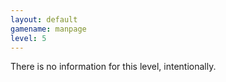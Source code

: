 ```yaml
---
layout: default
gamename: manpage
level: 5
---
```

There is no information for this level, intentionally.
